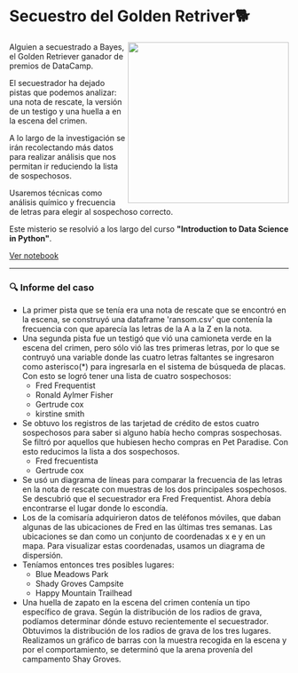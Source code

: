# Secuestro del Golden Retriver🐕

<img width="290" align="right" src="https://i.pinimg.com/564x/95/35/62/953562d86b263fbf41119ae3b8c90e3d.jpg" />


Alguien a secuestrado a Bayes, el Golden Retriever ganador de premios de DataCamp. 

El secuestrador ha dejado pistas que podemos analizar: una nota de rescate, la versión de un testigo y una huella a en la escena del crimen. 

A lo largo de la investigación se irán recolectando más datos para realizar análisis que nos permitan ir reduciendo la lista de sospechosos.

Usaremos técnicas como análisis químico y frecuencia de letras para elegir al sospechoso correcto.

Este misterio se resolvió a los largo del curso **"Introduction to Data Science in Python"**.

[Ver notebook](https://github.com/abloominghill/Bayes-kidnapping/blob/c01b3bcfa719ffd22367eb076255761107e15708/archivos/Introduction%20to%20Data%20Science%20in%20Python.ipynb)

---

### 🔍 Informe del caso

- La primer pista que se tenía era una nota de rescate que se encontró en la escena, se construyó una dataframe 'ransom.csv' que contenía la frecuencia con que aparecía las letras de la A a la Z en la nota.
- Una segunda pista fue un testigó que vió una camioneta verde en la escena del crimen, pero sólo vió las tres primeras letras, por lo que se contruyó una variable donde las cuatro letras faltantes se ingresaron como asterisco(*) para ingresarla en el sistema de búsqueda de placas. Con esto se logró tener una lista de cuatro sospechosos:
  - Fred Frequentist
  - Ronald Aylmer Fisher
  - Gertrude cox
  - kirstine smith
- Se obtuvo los registros de las tarjetad de crédito de estos cuatro sospechosos para saber si alguno había hecho compras sospechosas. Se filtró por aquellos que hubiesen hecho compras en Pet Paradise. Con esto reducimos la lista a dos sospechosos.
  - Fred frecuentista
  - Gertrude cox
- Se usó un diagrama de líneas para comparar la frecuencia de las letras en la nota de rescate con muestras de los dos principales sospechosos. Se descubrió que el secuestrador era Fred Frequentist. Ahora debía encontrarse el lugar donde lo escondía.
- Los de la comisaría adquirieron datos de teléfonos móviles, que daban algunas de las ubicaciones de Fred en las últimas tres semanas. Las ubicaciones se dan como un conjunto de coordenadas x e y en un mapa. Para visualizar estas coordenadas, usamos un diagrama de dispersión.
- Teníamos entonces tres posibles lugares: 
  - Blue Meadows Park
  - Shady Groves Campsite
  - Happy Mountain Trailhead
- Una huella de zapato en la escena del crimen contenía un tipo específico de grava. Según la distribución de los radios de grava, podíamos determinar dónde estuvo recientemente el secuestrador. Obtuvimos la distribución de los radios de grava de los tres lugares. Realizamos un gráfico de barras con la muestra recogida en la escena y por el comportamiento, se determinó que la arena provenía del campamento Shay Groves.
